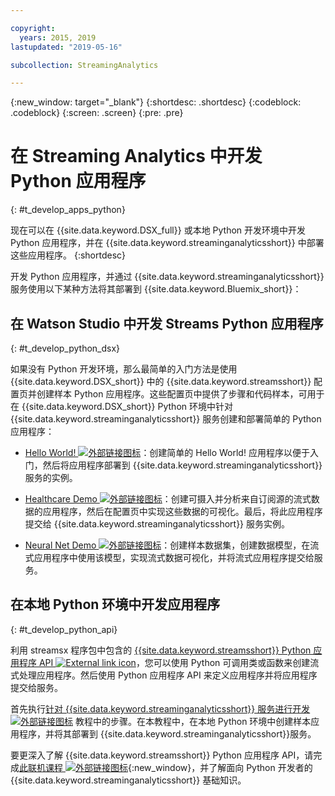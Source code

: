 ```yaml
---

copyright:
  years: 2015, 2019
lastupdated: "2019-05-16"

subcollection: StreamingAnalytics

---
```


<!-- Attribute definitions -->
{:new_window: target="_blank"}
{:shortdesc: .shortdesc}
{:codeblock: .codeblock}
{:screen: .screen}
{:pre: .pre}

# 在 Streaming Analytics 中开发 Python 应用程序
{: #t_develop_apps_python}

现在可以在 {{site.data.keyword.DSX_full}} 或本地 Python 开发环境中开发 Python 应用程序，并在 {{site.data.keyword.streaminganalyticsshort}} 中部署这些应用程序。
{:shortdesc}

开发 Python 应用程序，并通过 {{site.data.keyword.streaminganalyticsshort}} 服务使用以下某种方法将其部署到 {{site.data.keyword.Bluemix_short}}：


## 在 Watson Studio 中开发 Streams Python 应用程序
{: #t_develop_python_dsx}

如果没有 Python 开发环境，那么最简单的入门方法是使用 {{site.data.keyword.DSX_short}} 中的 {{site.data.keyword.streamsshort}} 配置页并创建样本 Python 应用程序。这些配置页中提供了步骤和代码样本，可用于在 {{site.data.keyword.DSX_short}} Python 环境中针对 {{site.data.keyword.streaminganalyticsshort}} 服务创建和部署简单的 Python 应用程序：

* [Hello World! ![外部链接图标](../../icons/launch-glyph.svg "外部链接图标")](https://apsportal.ibm.com/exchange/public/entry/view/9fc33ce7301f10e21a9f92039ca9c6e8)：创建简单的 Hello World! 应用程序以便于入门，然后将应用程序部署到 {{site.data.keyword.streaminganalyticsshort}} 服务的实例。

* [Healthcare Demo ![外部链接图标](../../icons/launch-glyph.svg "外部链接图标")](https://apsportal.ibm.com/exchange/public/entry/view/9fc33ce7301f10e21a9f92039cad29a6)：创建可摄入并分析来自订阅源的流式数据的应用程序，然后在配置页中实现这些数据的可视化。最后，将此应用程序提交给 {{site.data.keyword.streaminganalyticsshort}} 服务实例。

* [Neural Net Demo ![外部链接图标](../../icons/launch-glyph.svg "外部链接图标")](https://apsportal.ibm.com/exchange/public/entry/view/9fc33ce7301f10e21a9f92039ca60bb7)：创建样本数据集，创建数据模型，在流式应用程序中使用该模型，实现流式数据可视化，并将流式应用程序提交给服务。

## 在本地 Python 环境中开发应用程序
 {: #t_develop_python_api}

利用 streamsx 程序包中包含的 [{{site.data.keyword.streamsshort}} Python 应用程序 API ![External link icon](../../icons/launch-glyph.svg "External link icon")](http://ibmstreams.github.io/streamsx.documentation/docs/python/python-appapi-devguide/#50-api-features)，您可以使用 Python 可调用类或函数来创建流式处理应用程序。然后使用 Python 应用程序 API 来定义应用程序并将应用程序提交给服务。

首先执行[针对 {{site.data.keyword.streaminganalyticsshort}} 服务进行开发 ![外部链接图标](../../icons/launch-glyph.svg "外部链接图标")](http://ibmstreams.github.io/streamsx.documentation/docs/python/1.6/python-appapi-devguide-2a/index.html) 教程中的步骤。在本教程中，在本地 Python 环境中创建样本应用程序，并将其部署到 {{site.data.keyword.streaminganalyticsshort}}服务。

要更深入了解 {{site.data.keyword.streamsshort}} Python 应用程序 API，请完成[此联机课程 ![外部链接图标](../../icons/launch-glyph.svg "外部链接图标")](https://developer.ibm.com/courses/all/streaming-analytics-basics-python-developers/){:new_window}，并了解面向 Python 开发者的 {{site.data.keyword.streaminganalyticsshort}} 基础知识。
